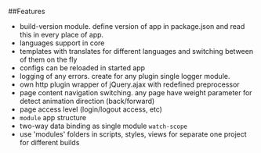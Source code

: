 ##Features

- build-version module. define version of app in package.json and read this in every place of app.
- languages support in core
- templates with translates for different languages and switching between of them on the fly
- configs can be reloaded in started app
- logging of any errors. create for any plugin single logger module.
- own http plugin wrapper of jQuery.ajax with redefined preprocessor
- page content navigation switching. any page have weight parameter for detect animation direction (back/forward)
- page access level (login/logout access, etc)
- `module` app structure
- two-way data binding as single module `watch-scope`
- use 'modules' folders in scripts, styles, views for separate one project for different builds
